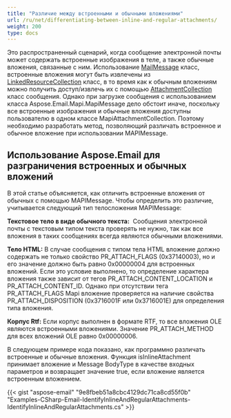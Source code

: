 ```yaml
---
title: "Различие между встроенными и обычными вложениями"
url: /ru/net/differentiating-between-inline-and-regular-attachments/
weight: 200
type: docs
---
```



Это распространенный сценарий, когда сообщение электронной почты может содержать встроенные изображения в теле, а также обычные вложения, связанные с ним. Использование [MailMessage](http://www.aspose.com/api/net/email/aspose.email/mailmessage) класс, встроенные вложения могут быть извлечены из [LinkedResourceCollection](http://www.aspose.com/api/net/email/aspose.email/mailmessage/properties/linkedresources) класс, в то время как к обычным вложениям можно получить доступ/извлечь их с помощью [AttachmentCollection](http://www.aspose.com/api/net/email/aspose.email/mailmessage/properties/attachments) класс сообщения. Однако при загрузке сообщения с использованием класса Aspose.Email.Mapi.MapiMessage дело обстоит иначе, поскольку все встроенные изображения и обычные вложения доступны пользователю в одном классе MapiAttachmentCollection. Поэтому необходимо разработать метод, позволяющий различать встроенное и обычное вложение при использовании MAPIMessage.
## **Использование Aspose.Email для разграничения встроенных и обычных вложений**
В этой статье объясняется, как отличить встроенные вложения от обычных с помощью MAPIMessage. Чтобы определить это различие, учитывается следующий тип телосложения MAPIMessage:

**Текстовое тело в виде обычного текста:**  Сообщения электронной почты с текстовым типом текста проверять не нужно, так как все вложения в таких сообщениях всегда являются обычными вложениями.

**Тело HTML:** В случае сообщения с типом тела HTML вложение должно содержать не только свойство PR_ATTACH_FLAGS (0x37140003), но и его значение должно быть равно 0x00000004 для встроенных вложений. Если это условие выполнено, то определение характера вложения также зависит от тегов PR_ATTACH_CONTENT_LOCATION и PR_ATTACH_CONTENT_ID. Однако при отсутствии тега PR_ATTACH_FLAGS Mapi вложение проверяется на наличие свойства PR_ATTACH_DISPOSITION (0x3716001F или 0x3716001E) для определения типа вложения.

**Корпус Rtf:** Если корпус выполнен в формате RTF, то все вложения OLE являются встроенными вложениями. Значение PR_ATTACH_METHOD для всех вложений OLE равно 0x00000006.

В следующем примере кода показано, как программно различать встроенные и обычные вложения. Функция isInlineAttachment принимает вложение и Message BodyType в качестве входных параметров и возвращает значение true, если вложение является встроенным вложением.



{{< gist "aspose-email" "9e8fbeb51a8cbc4129dc71ca8cd55f0b" "Examples-CSharp-Email-IdentifyInlineAndRegularAttachments-IdentifyInlineAndRegularAttachments.cs" >}}
